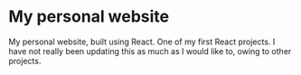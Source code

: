 # My personal website

My personal website, built using React. One of my first React projects. I have not really been updating this as much as I would like to, owing to other projects.



